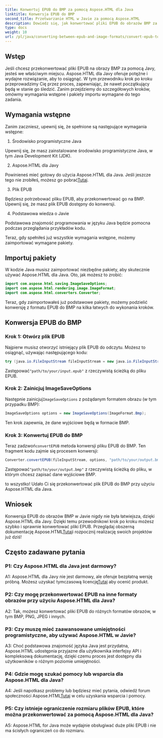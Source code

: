 ```yaml
---
title: Konwertuj EPUB do BMP za pomocą Aspose.HTML dla Java
linktitle: Konwersja EPUB do BMP
second_title: Przetwarzanie HTML w Javie za pomocą Aspose.HTML
description: Dowiedz się, jak konwertować pliki EPUB do obrazów BMP za pomocą Aspose.HTML dla Java, korzystając z tego prostego przewodnika krok po kroku.
type: docs
weight: 10
url: /pl/java/converting-between-epub-and-image-formats/convert-epub-to-bmp/
---
```

## Wstęp

Jeśli chcesz przekonwertować pliki EPUB na obrazy BMP za pomocą Javy, jesteś we właściwym miejscu. Aspose.HTML dla Javy oferuje potężne i wydajne rozwiązanie, aby to osiągnąć. W tym przewodniku krok po kroku przeprowadzimy Cię przez proces, zapewniając, że nawet początkujący będą w stanie go śledzić. Zanim przejdziemy do szczegółowych kroków, omówmy wymagania wstępne i pakiety importu wymagane do tego zadania.

## Wymagania wstępne

Zanim zaczniesz, upewnij się, że spełnione są następujące wymagania wstępne:

1. Środowisko programistyczne Java

Upewnij się, że masz zainstalowane środowisko programistyczne Java, w tym Java Development Kit (JDK).

2. Aspose.HTML dla Javy

 Powinieneś mieć gotowy do użycia Aspose.HTML dla Java. Jeśli jeszcze tego nie zrobiłeś, możesz go pobrać[Tutaj](https://releases.aspose.com/html/java/).

3. Plik EPUB

Będziesz potrzebować pliku EPUB, aby przekonwertować go na BMP. Upewnij się, że masz plik EPUB dostępny do konwersji.

4. Podstawowa wiedza o Javie

Podstawowa znajomość programowania w języku Java będzie pomocna podczas przeglądania przykładów kodu.

Teraz, gdy spełniłeś już wszystkie wymagania wstępne, możemy zaimportować wymagane pakiety.

## Importuj pakiety

W kodzie Java musisz zaimportować niezbędne pakiety, aby skutecznie używać Aspose.HTML dla Java. Oto, jak możesz to zrobić:

```java
import com.aspose.html.saving.ImageSaveOptions;
import com.aspose.html.rendering.image.ImageFormat;
import com.aspose.html.converters.Converter;
```

Teraz, gdy zaimportowałeś już podstawowe pakiety, możemy podzielić konwersję z formatu EPUB do BMP na kilka łatwych do wykonania kroków.

## Konwersja EPUB do BMP

### Krok 1: Otwórz plik EPUB

Najpierw musisz otworzyć istniejący plik EPUB do odczytu. Możesz to osiągnąć, używając następującego kodu:

```java
try (java.io.FileInputStream fileInputStream = new java.io.FileInputStream("path/to/your/input.epub")) {
```

 Zastępować`"path/to/your/input.epub"` z rzeczywistą ścieżką do pliku EPUB.

### Krok 2: Zainicjuj ImageSaveOptions

 Następnie zainicjuj`ImageSaveOptions` z pożądanym formatem obrazu (w tym przypadku BMP):

```java
ImageSaveOptions options = new ImageSaveOptions(ImageFormat.Bmp);
```

Ten krok zapewnia, że dane wyjściowe będą w formacie BMP.

### Krok 3: Konwertuj EPUB do BMP

 Teraz zadzwoń`convertEPUB` metoda konwersji pliku EPUB do BMP. Ten fragment kodu zajmie się procesem konwersji:

```java
Converter.convertEPUB(fileInputStream, options, "path/to/your/output.bmp");
```

 Zastępować`"path/to/your/output.bmp"` z rzeczywistą ścieżką do pliku, w którym chcesz zapisać dane wyjściowe BMP.

to wszystko! Udało Ci się przekonwertować plik EPUB do BMP przy użyciu Aspose.HTML dla Java.

## Wniosek

 Konwersja EPUB do obrazów BMP w Javie nigdy nie była łatwiejsza, dzięki Aspose.HTML dla Javy. Dzięki temu przewodnikowi krok po kroku możesz szybko i sprawnie konwertować pliki EPUB. Przeglądaj obszerną dokumentację Aspose.HTML[Tutaj](https://reference.aspose.com/html/java/)i rozpocznij realizację swoich projektów już dziś!

## Często zadawane pytania

### P1: Czy Aspose.HTML dla Java jest darmowy?

 A1: Aspose.HTML dla Javy nie jest darmowy, ale oferuje bezpłatną wersję próbną. Możesz uzyskać tymczasową licencję[Tutaj](https://purchase.aspose.com/temporary-license/) aby ocenić produkt.

### P2: Czy mogę przekonwertować EPUB na inne formaty obrazów przy użyciu Aspose.HTML dla Java?

A2: Tak, możesz konwertować pliki EPUB do różnych formatów obrazów, w tym BMP, PNG, JPEG i innych.

### P3: Czy muszę mieć zaawansowane umiejętności programistyczne, aby używać Aspose.HTML w Javie?

A3: Choć podstawowa znajomość języka Java jest przydatna, Aspose.HTML udostępnia przyjazne dla użytkownika interfejsy API i kompleksową dokumentację, dzięki czemu proces jest dostępny dla użytkowników o różnym poziomie umiejętności.

### P4: Gdzie mogę szukać pomocy lub wsparcia dla Aspose.HTML dla Java?

 A4: Jeśli napotkasz problemy lub będziesz mieć pytania, odwiedź forum społeczności Aspose.HTML[Tutaj](https://forum.aspose.com/) w celu uzyskania wsparcia i pomocy.

### P5: Czy istnieje ograniczenie rozmiaru plików EPUB, które można przekonwertować za pomocą Aspose.HTML dla Java?

A5: Aspose.HTML for Java może wydajnie obsługiwać duże pliki EPUB i nie ma ścisłych ograniczeń co do rozmiaru.